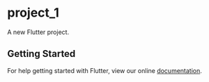 # project_1

A new Flutter project.

## Getting Started

For help getting started with Flutter, view our online
[documentation](https://flutter.io/).
